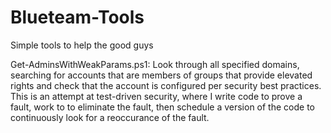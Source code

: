 # Blueteam-Tools
Simple tools to help the good guys

Get-AdminsWithWeakParams.ps1:  Look through all specified domains, searching for accounts that are members of groups that provide elevated rights and check that the account is configured per security best practices.  This is an attempt at test-driven security, where I write code to prove a fault, work to to eliminate the fault, then schedule a version of the code to continuously look for a reoccurance of the fault.

